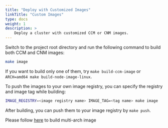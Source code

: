 ```yaml
---
title: "Deploy with Customized Images"
linkTitle: "Custom Images"
type: docs
weight: 1
description: >
    Deploy a cluster with customized CCM or CNM images.
---
```


Switch to the project root directory and run the following command to build both CCM and CNM images:

```sh
make image
```

If you want to build only one of them, try `make build-ccm-image` or `ARCH=amd64 make build-node-image-linux`.

To push the images to your own image registry, you can specify the registry and image tag while building:

```sh
IMAGE_REGISTRY=<image registry name> IMAGE_TAG=<tag name> make image
```

After building, you can push them to your image registry by `make push`.

Please follow [here](http://kubernetes-sigs.github.io/cloud-provider-azure/development/image-building/) to build multi-arch image